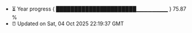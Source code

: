 - ⏳ Year progress { ██████████████████████▁▁▁▁▁▁▁▁ } 75.87 %
- ⏰ Updated on Sat, 04 Oct 2025 22:19:37 GMT

